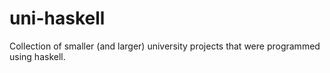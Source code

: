 # uni-haskell
Collection of smaller (and larger) university projects that were programmed using haskell. 
